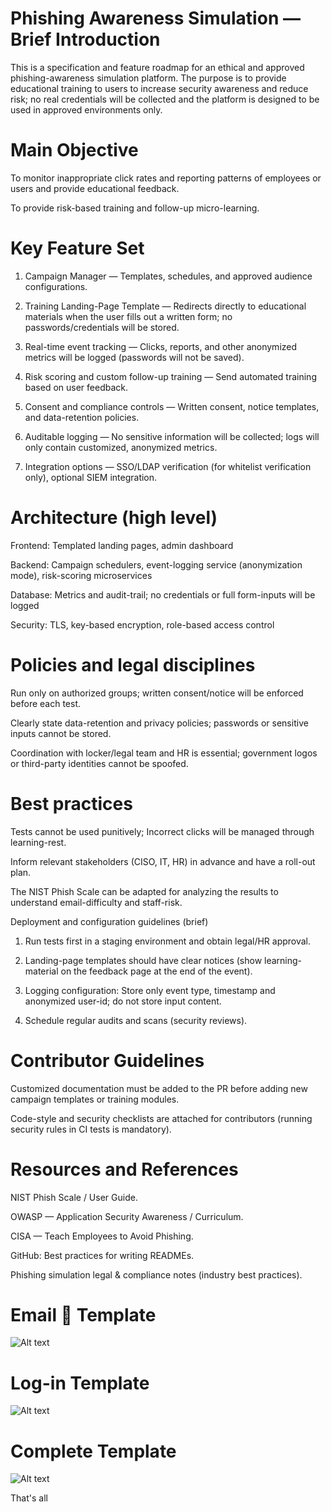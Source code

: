 # Phishing Awareness Simulation — Brief Introduction

This is a specification and feature roadmap for an ethical and approved phishing-awareness simulation platform. The purpose is to provide educational training to users to increase security awareness and reduce risk; no real credentials will be collected and the platform is designed to be used in approved environments only.

# Main Objective

To monitor inappropriate click rates and reporting patterns of employees or users and provide educational feedback.

To provide risk-based training and follow-up micro-learning.

# Key Feature Set

1. Campaign Manager — Templates, schedules, and approved audience configurations.

2. Training Landing-Page Template — Redirects directly to educational materials when the user fills out a written form; no passwords/credentials will be stored.

3. Real-time event tracking — Clicks, reports, and other anonymized metrics will be logged (passwords will not be saved).

4. Risk scoring and custom follow-up training — Send automated training based on user feedback.

5. Consent and compliance controls — Written consent, notice templates, and data-retention policies.

6. Auditable logging — No sensitive information will be collected; logs will only contain customized, anonymized metrics.

7. Integration options — SSO/LDAP verification (for whitelist verification only), optional SIEM integration.

# Architecture (high level)

Frontend: Templated landing pages, admin dashboard

Backend: Campaign schedulers, event-logging service (anonymization mode), risk-scoring microservices

Database: Metrics and audit-trail; no credentials or full form-inputs will be logged

Security: TLS, key-based encryption, role-based access control

# Policies and legal disciplines

Run only on authorized groups; written consent/notice will be enforced before each test.

Clearly state data-retention and privacy policies; passwords or sensitive inputs cannot be stored.

Coordination with locker/legal team and HR is essential; government logos or third-party identities cannot be spoofed.

# Best practices

Tests cannot be used punitively; Incorrect clicks will be managed through learning-rest.

Inform relevant stakeholders (CISO, IT, HR) in advance and have a roll-out plan.

The NIST Phish Scale can be adapted for analyzing the results to understand email-difficulty and staff-risk.

Deployment and configuration guidelines (brief)

1. Run tests first in a staging environment and obtain legal/HR approval.

2. Landing-page templates should have clear notices (show learning-material on the feedback page at the end of the event).

3. Logging configuration: Store only event type, timestamp and anonymized user-id; do not store input content.

4. Schedule regular audits and scans (security reviews).

# Contributor Guidelines

Customized documentation must be added to the PR before adding new campaign templates or training modules.

Code-style and security checklists are attached for contributors (running security rules in CI tests is mandatory).

# Resources and References

NIST Phish Scale / User Guide.

OWASP — Application Security Awareness / Curriculum.

CISA — Teach Employees to Avoid Phishing.

GitHub: Best practices for writing READMEs.

Phishing simulation legal & compliance notes (industry best practices).


# Email 📨 Template 
![Alt text](https://github.com/weBenami-LiPi/Fake-Google-Accounts-Sign-In-Page-For-Phishing-Attacks-/blob/main/Screenshots/Screenshot_20250916_234311_Chrome.jpg)


# Log-in Template 
![Alt text](https://github.com/weBenami-LiPi/Fake-Google-Accounts-Sign-In-Page-For-Phishing-Attacks-/blob/main/Screenshots/Screenshot_20250916_234320_Chrome.jpg)


# Complete Template 
![Alt text](https://github.com/weBenami-LiPi/Fake-Google-Accounts-Sign-In-Page-For-Phishing-Attacks-/blob/main/Screenshots/Screenshot_20250916_234326_Chrome.jpg)


That's all

